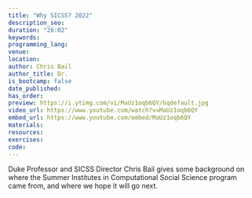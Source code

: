 ```yaml
---
title: "Why SICSS? 2022"
description_seo:
duration: "26:02"
keywords:
programming_lang:
venue:
location:
author: Chris Bail
author_title: Dr. 
is_bootcamp: false
date_published:
has_order:
preview: https://i.ytimg.com/vi/MaUz1oqb6QY/hqdefault.jpg
video_url: https://www.youtube.com/watch?v=MaUz1oqb6QY
embed_url: https://www.youtube.com/embed/MaUz1oqb6QY
materials:
resources:
exercises:
code:
---
```


Duke Professor and SICSS Director Chris Bail gives some background on where the Summer Institutes in Computational Social Science program came from, and where we hope it will go next.

